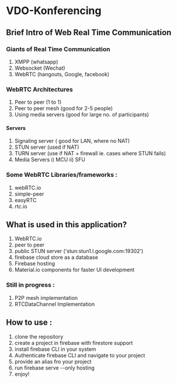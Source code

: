 # VDO-Konferencing

## Brief Intro of Web Real Time Communication

### Giants of Real Time Communication

1) XMPP (whatsapp)
2) Websocket (Wechat)
3) WebRTC (hangouts, Google, facebook)

### WebRTC Architectures

1) Peer to peer (1 to 1)
2) Peer to peer mesh (good for 2-5 people)
3) Using media servers (good for large no. of participants)

#### Servers

1) Signaling server ( good for LAN, where no NAT)
2) STUN server (used if NAT)
3) TURN server (use if NAT + firewall ie. cases where STUN fails)
4) Media Servers
  i) MCU
  ii) SFU
  
### Some WebRTC Libraries/frameworks :

1) webRTC.io
2) simple-peer
3) easyRTC
4) rtc.io

## What is used in this application?

1) WebRTC.io
2) peer to peer
3) public STUN server ('stun:stun1.l.google.com:19302')
4) firebase cloud store as a database
5) Firebase hosting 
6) Material.io components for faster UI development

### Still in progress :

1) P2P mesh implementation 
2) RTCDataChannel Implementation

## How to use :

1) clone the repository
2) create a project in firebase with firestore support
3) install firebase CLI in your system
4) Authenticate firebase CLI and navigate to your project
5) provide an alias fro your project
6) run firebase serve --only hosting
7) enjoy!
